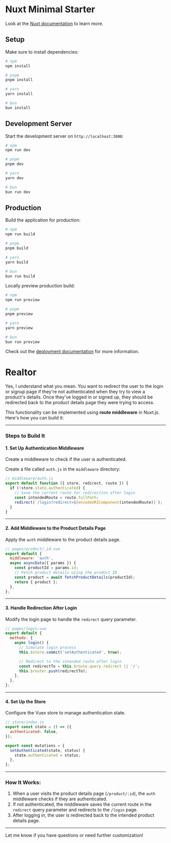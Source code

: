 # Nuxt Minimal Starter

Look at the [Nuxt documentation](https://nuxt.com/docs/getting-started/introduction) to learn more.

## Setup

Make sure to install dependencies:

```bash
# npm
npm install

# pnpm
pnpm install

# yarn
yarn install

# bun
bun install
```

## Development Server

Start the development server on `http://localhost:3000`:

```bash
# npm
npm run dev

# pnpm
pnpm dev

# yarn
yarn dev

# bun
bun run dev
```

## Production

Build the application for production:

```bash
# npm
npm run build

# pnpm
pnpm build

# yarn
yarn build

# bun
bun run build
```

Locally preview production build:

```bash
# npm
npm run preview

# pnpm
pnpm preview

# yarn
yarn preview

# bun
bun run preview
```

Check out the [deployment documentation](https://nuxt.com/docs/getting-started/deployment) for more information.
# Realtor











Yes, I understand what you mean. You want to redirect the user to the login or signup page if they're not authenticated when they try to view a product's details. Once they've logged in or signed up, they should be redirected back to the product details page they were trying to access.

This functionality can be implemented using **route middleware** in Nuxt.js. Here's how you can build it:

---

### Steps to Build It

#### 1. **Set Up Authentication Middleware**
Create a middleware to check if the user is authenticated.

Create a file called `auth.js` in the `middleware` directory:

```javascript
// middleware/auth.js
export default function ({ store, redirect, route }) {
  if (!store.state.authenticated) {
    // Save the current route for redirection after login
    const intendedRoute = route.fullPath;
    redirect(`/login?redirect=${encodeURIComponent(intendedRoute)}`);
  }
}
```

---

#### 2. **Add Middleware to the Product Details Page**
Apply the `auth` middleware to the product details page.

```javascript
// pages/product/_id.vue
export default {
  middleware: 'auth',
  async asyncData({ params }) {
    const productId = params.id;
    // Fetch product details using the product ID
    const product = await fetchProductDetails(productId);
    return { product };
  },
};
```

---

#### 3. **Handle Redirection After Login**
Modify the login page to handle the `redirect` query parameter.

```javascript
// pages/login.vue
export default {
  methods: {
    async login() {
      // Simulate login process
      this.$store.commit('setAuthenticated', true);

      // Redirect to the intended route after login
      const redirectTo = this.$route.query.redirect || '/';
      this.$router.push(redirectTo);
    },
  },
};
```

---

#### 4. **Set Up the Store**
Configure the Vuex store to manage authentication state.

```javascript
// store/index.js
export const state = () => ({
  authenticated: false,
});

export const mutations = {
  setAuthenticated(state, status) {
    state.authenticated = status;
  },
};
```

---

### How It Works:
1. When a user visits the product details page (`/product/:id`), the `auth` middleware checks if they are authenticated.
2. If not authenticated, the middleware saves the current route in the `redirect` query parameter and redirects to the `/login` page.
3. After logging in, the user is redirected back to the intended product details page.

---

Let me know if you have questions or need further customization!